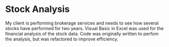 # Stock Analysis
My client is performing brokerage services and needs to see how several stocks have performed for two years. Visual Basic in Excel was used for the financial analysis of the stock data.  Code was originally written to perfom the analysis, but was refactored to improve efficiency.
